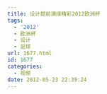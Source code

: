 ```yaml
---
title: 设计提前演绎精彩2012欧洲杯
tags:
  - '2012'
  - 欧洲杯
  - 设计
  - 足球
url: 1677.html
id: 1677
categories:
  - 视频
date: 2012-05-23 22:39:24
---
```

